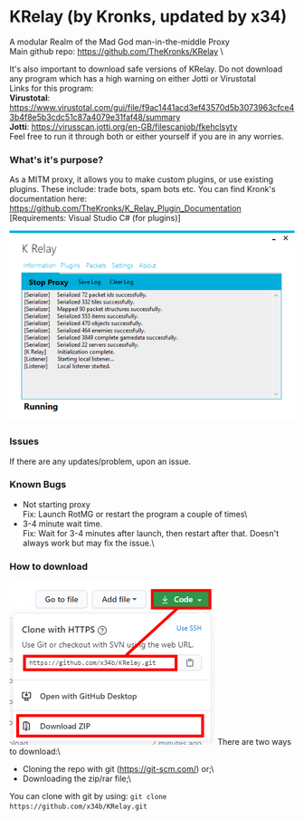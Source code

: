 # KRelay (by Kronks, updated by x34)
A modular Realm of the Mad God man-in-the-middle Proxy\
Main github repo: https://github.com/TheKronks/KRelay \

It's also important to download safe versions of KRelay. Do not download any program which has a high warning on either Jotti or Virustotal\
Links for this program: \
**Virustotal**: https://www.virustotal.com/gui/file/f9ac1441acd3ef43570d5b3073963cfce43b4f8e5b3cdc51c87a4079e31faf48/summary \
**Jotti**: https://virusscan.jotti.org/en-GB/filescanjob/fkehclsyty \
Feel free to run it through both or either yourself if you are in any worries.

### What's it's purpose?
As a MITM proxy, it allows you to make custom plugins, or use existing plugins. These include: trade bots, spam bots etc. You can find Kronk's documentation here: https://github.com/TheKronks/K_Relay_Plugin_Documentation [Requirements: Visual Studio C# (for plugins)]

![Screenshot](images/image.png)

### Issues
If there are any updates/problem, upon an issue.

### Known Bugs
- Not starting proxy\
Fix: Launch RotMG or restart the program a couple of times\
- 3-4 minute wait time.\
Fix: Wait for 3-4 minutes after launch, then restart after that. Doesn't always work but may fix the issue.\

### How to download
![Screenshot](images/image2.PNG)
There are two ways to download:\
- Cloning the repo with git (https://git-scm.com/) or;\
- Downloading the zip/rar file;\

You can clone with git by using: `git clone https://github.com/x34b/KRelay.git`

